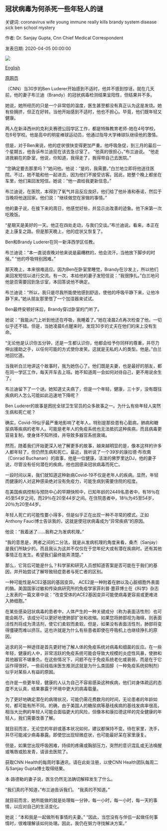 ## 冠状病毒为何杀死一些年轻人的谜

关键词: coronavirus wife young immune really kills brandy system disease sick ben school mystery

作者: Dr. Sanjay Gupta, Cnn Chief Medical Correspondent

发表日期: 2020-04-05 00:00:00

![](https://cdn.cnn.com/cnnnext/dam/assets/200405111239-01-elmhurst-hospital-queens-0404-super-tease.jpg)

[English](The%20mystery%20of%20why%20the%20coronavirus%20kills%20some%20young%20people.md)

[原网页](https://edition.cnn.com/2020/04/05/health/young-people-dying-coronavirus-sanjay-gupta/index.html)

（CNN）当30岁的Ben Luderer开始感到不适时，他并不感到惊讶。就在几天前，他的妻子布兰迪（Brandy）的冠状病毒检测结果呈阳性，但结果并不多。

她说，她所经历的只是一个非常低的温度，医生甚至都没有真正认为这是发烧。她有些拥挤，但正在好转。当他开始感到不适时，他也不担心。毕竟，他们既年轻又健康。

两人在新泽西州的克利夫赛德公园学区工作，都是特殊教育老师-她在4号学校，在6号学校。他是高中的明星棒球运动员，他通过指导大学棒球队继续他的激情。

但是，对于Ben来说，他的症状很快变得更加严重。他呼吸急促，到三月的最后一个星期五，他告诉布兰迪现在该去急诊室了。 “他真的很担心，”布兰迪说。 “他走进我躺在的卧室，他说，你知道，我得走了，我得带自己去医院。”

“您确定要去那里吗？”她问他。他说：“是的，我需要。”白兰地立即将他送往医院。不过，她不能和他一起进去，因为他们不接受访客。因此，她整个晚上都坐在车里，他们来回发短信。她说：“他一直给我更新信息。”

布兰迪说，在医院，本得到了氧气并且反应良好。他们给了他补液和泰诺，然后于当晚将他送回家。他们说：“继续做您在家做的事情。”

他的妻子说，在接下来的周日，他感觉好些，并显示出改善的迹象。他下床第一次吃晚饭。

“星期天是美好的一天。他正在四处走动，与我们交谈。”布兰迪说。看来，本正在走上康复之路。但是那天晚上，他的症状又恢复了。

Ben和Brandy Luderer在同一新泽西学区任教。

布兰迪说：“本一直说夜晚对他来说是最糟糕的，他会流汗，当他放下脚步的时候。” “他的呼吸特别困难。”

那天晚上，本来很难适应。因为Ben在卧室里睡觉，Brandy在沙发上，所以他们来回发短信以进行交流。有一次，本给他的妻子发短信说：“我很挣扎。”白兰地问他是否需要回到急诊室，本回答说他不确定。

布兰迪说：“所以，我只是尽我所能使他感到舒适，使他的呼吸平静下来，让他冷静下来。”她从朋友那里借了一个加湿器来试试。

Ben最终安顿好床后，Brandy穿过卧室的门听了。

她说：“我能从门上听到他还在呼吸，我睡着了。”她在凌晨2点再次检查了他，一切似乎还不错。但是，当她凌晨6点醒来时，发现30岁的丈夫在他们的床上没有生命。

“无论他是认识你五分钟，还是一生都认识你，他都会给予你同样的尊重，并尽力伸出援助之手，以任何可能的方式使你发笑。这就是无私的人的类型。他是。”白兰地回忆道。

当我听白兰地讲这个故事时，我为她伤心了。他们既是夫妻，也是最好的朋友，都在同一学区工作，每天开车去上班。她不知道周一会如何对待自己，更不用说余生了。

布兰迪留下了一个谜。她知道丈夫病了，但是一个年轻，健康，三十岁，没有既往疾病的人怎么可能如此迅速地下降呢？

Ben Luderer的故事是困扰全球卫生官员的众多故事之一。为什么有些年轻人突然生病和死亡呢？

确实，Covid-19似乎最严重地影响了老年人，特别是那些患有心脏病，肺病和糖尿病等疾病的老年人。可能是老年人的免疫系统也无法抵抗这种疾病，而且病毒更容易复制，使身体不知所措，并导致多器官系统衰竭。

然而，随着我们开始更深入地了解更多的故事，越来越明显的是，像本这样的许多人都年轻了，但仍然生病和死亡。最近，我听说了一个39岁的康拉德·布坎南（Conrad Buchanan）的故事，他是一位健康，活泼的佛罗里达DJ，他的妻子说，尽管没有任何潜在的疾病，他也因感染冠状病毒而死亡。

一段时间以来，我们就知道这种新病Covid-19不仅是老年人的疾病。显然，年轻而健康的人对这种感染绝对没有免疫力，可能生病到需要住院的程度。

在美国疾病控制与预防中心的早期快照中，已知年龄的2449名患者中，有18％在45至54岁之间，而29％在20至44岁之间。在住院患者中，18％为45至54岁，20％为20至44岁。

年轻人死亡的可能性要小得多，但是似乎正在出现一种不寻常的模式。正如Anthony Fauci博士告诉我的，这就是使冠状病毒成为“异常疾病”的原因。

他说：“我着迷了……我称之为发病机理。”

“我的意思是，两者之间的二分法，就是从发病机理的角度来看，桑杰（Sanjay）是我们所缺少的。而且我认为这并不仅仅在于您年纪大或有潜在疾病时。还有其他事情正在发生。希望我们最终能弄清楚。”

那么，它背后可能是什么？科学家和研究人员想知道答案是否可能在于我们的基因，并开始尝试了解导致轻症患者与死亡者的区别。

一种可能性是ACE2基因的基因变异。 ACE2是一种附着在肺以及心脏细胞外表面的酶。美国国家过敏和传染病研究所的免疫学家菲利普·墨菲博士在《科学》杂志上发表的一篇文章中说：“改变受体的ACE2基因变异可能使病毒更容易或更难进入肺细胞。”



在某些感染冠状病毒的患者中，人体产生的一种关键成分（称为表面活性剂）也可能会耗尽，该成分可以更好地使肺部扩张和收缩。如果您将肺部视为海绵，则表面活性剂将成为清洁剂，使它们柔软而柔软。但是，如果没有表面活性剂，肺部将变得僵硬而难以挤压。这也许就是为什么有些患者即使在呼吸机上也继续挣扎的原因。

追求的另一种途径是首先更好地了解人体的免疫系统对病毒和细菌的反应。在一些年轻，健康的人中，非常活跃的免疫系统可能会导致大规模的炎症性风暴，使肺和其他器官不堪重负。在这些情况下，问题不在于免疫系统老化或衰弱，而是在于它运作得很好。一些前线临床医生推测这就是为什么类固醇（一种免疫系统抑制剂）似乎对某些人有益的原因。

也许是一些更年轻，健康的人认为自己不容易感染这种疾病，他们对身体疏远的态度不太认真，结果暴露于环境中更大的病毒载量。

为了更好地确定潜在的病理状况，可能仍需花费数月的时间，无论患者的年龄如何，都可能有所不同。的确，由于美国人的糖尿病等基线疾病的基线发病率很高，相当大比例的年轻人可能会面临更大的风险，但像本和康拉德这样的完全健康的年轻人，我们需要改善了解。

就目前而言，无论您的年龄或基本状况如何，建议都保持不变。待在家里，洗手，并尽可能减少病毒暴露。即使您出现轻微症状，也可能最好呆在家里康复。

但是，如果您出现呼吸困难，持续的疼痛或胸部压力，突然的意识混乱或无法唤醒或嘴唇或脸发青，请该去医院了。

获取CNN Health的每周时事通讯，请在此处注册，以使CNN Health团队每周二与Sanjay Gupta博士取得结果。

本·路德勒的妻子说，医生仍然无法确切解释发生了什么。

“我们真的不知道，”布兰迪告诉我们。 “我真的不知道。”

就目前而言，她所能做的就是处理每一分钟，每一小时，每一小时，每一天的事情，以应对自己的生活变化。

她说：“本和我是一起做所有事情的夫妻。” “因此，当您没有与伴侣一起做任何事情时，很难理解该如何处理。因此，我仍在努力寻找解决方案。”